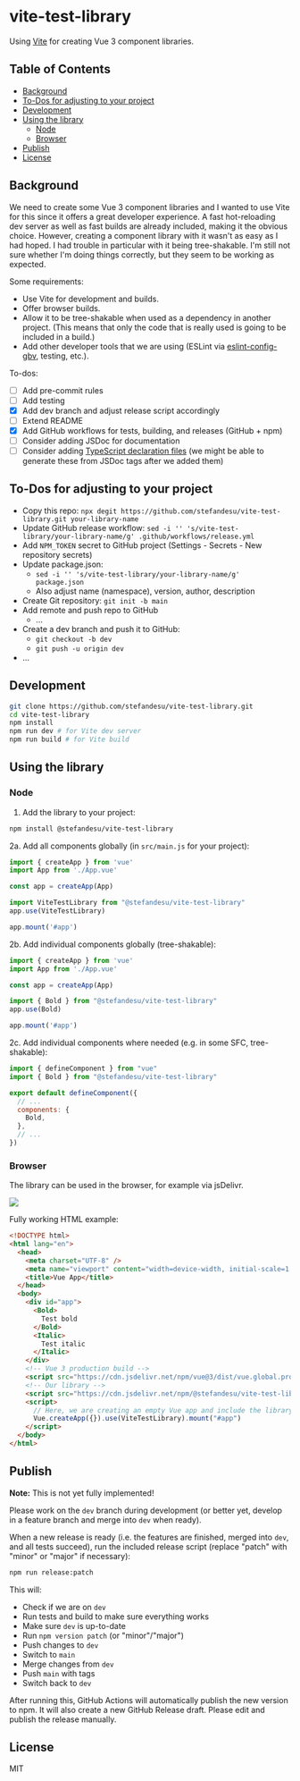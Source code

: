 # vite-test-library
Using [Vite](https://vitejs.dev) for creating Vue 3 component libraries.

## Table of Contents <!-- omit in toc -->
- [Background](#background)
- [To-Dos for adjusting to your project](#to-dos-for-adjusting-to-your-project)
- [Development](#development)
- [Using the library](#using-the-library)
  - [Node](#node)
  - [Browser](#browser)
- [Publish](#publish)
- [License](#license)

## Background
We need to create some Vue 3 component libraries and I wanted to use Vite for this since it offers a great developer experience. A fast hot-reloading dev server as well as fast builds are already included, making it the obvious choice. However, creating a component library with it wasn't as easy as I had hoped. I had trouble in particular with it being tree-shakable. I'm still not sure whether I'm doing things correctly, but they seem to be working as expected.

Some requirements:
- Use Vite for development and builds.
- Offer browser builds.
- Allow it to be tree-shakable when used as a dependency in another project. (This means that only the code that is really used is going to be included in a build.)
- Add other developer tools that we are using (ESLint via [eslint-config-gbv](https://github.com/gbv/eslint-config-gbv), testing, etc.).

To-dos:
- [ ] Add pre-commit rules
- [ ] Add testing
- [x] Add dev branch and adjust release script accordingly
- [ ] Extend README
- [x] Add GitHub workflows for tests, building, and releases (GitHub + npm)
- [ ] Consider adding JSDoc for documentation
- [ ] Consider adding [TypeScript declaration files](https://www.typescriptlang.org/docs/handbook/declaration-files/introduction.html) (we might be able to generate these from JSDoc tags after we added them)

## To-Dos for adjusting to your project
- Copy this repo: `npx degit https://github.com/stefandesu/vite-test-library.git your-library-name`
- Update GitHub release workflow: `sed -i '' 's/vite-test-library/your-library-name/g' .github/workflows/release.yml`
- Add `NPM_TOKEN` secret to GitHub project (Settings - Secrets - New repository secrets)
- Update package.json:
  - `sed -i '' 's/vite-test-library/your-library-name/g' package.json`
  - Also adjust name (namespace), version, author, description
- Create Git repository: `git init -b main`
- Add remote and push repo to GitHub
  - ...
- Create a dev branch and push it to GitHub:
  - `git checkout -b dev`
  - `git push -u origin dev`
- ...

## Development
```bash
git clone https://github.com/stefandesu/vite-test-library.git
cd vite-test-library
npm install
npm run dev # for Vite dev server
npm run build # for Vite build
```

## Using the library

### Node

1. Add the library to your project:
```bash
npm install @stefandesu/vite-test-library
```

2a. Add all components globally (in `src/main.js` for your project):
```js
import { createApp } from 'vue'
import App from './App.vue'

const app = createApp(App)

import ViteTestLibrary from "@stefandesu/vite-test-library"
app.use(ViteTestLibrary)

app.mount('#app')
```

2b. Add individual components globally (tree-shakable):
```js
import { createApp } from 'vue'
import App from './App.vue'

const app = createApp(App)

import { Bold } from "@stefandesu/vite-test-library"
app.use(Bold)

app.mount('#app')
```

2c. Add individual components where needed (e.g. in some SFC, tree-shakable):
```js
import { defineComponent } from "vue"
import { Bold } from "@stefandesu/vite-test-library"

export default defineComponent({
  // ...
  components: {
    Bold,
  },
  // ...
})
```

### Browser
The library can be used in the browser, for example via jsDelivr.

[![](https://data.jsdelivr.com/v1/package/npm/@stefandesu/vite-test-library/badge?style=rounded)](https://www.jsdelivr.com/package/npm/@stefandesu/vite-test-library)

Fully working HTML example:
```html
<!DOCTYPE html>
<html lang="en">
  <head>
    <meta charset="UTF-8" />
    <meta name="viewport" content="width=device-width, initial-scale=1.0" />
    <title>Vue App</title>
  </head>
  <body>
    <div id="app">
      <Bold>
        Test bold
      </Bold>
      <Italic>
        Test italic
      </Italic>
    </div>
    <!-- Vue 3 production build -->
    <script src="https://cdn.jsdelivr.net/npm/vue@3/dist/vue.global.prod.js"></script>
    <!-- Our library -->
    <script src="https://cdn.jsdelivr.net/npm/@stefandesu/vite-test-library/dist/vite-test-library.umd.min.js"></script>
    <script>
      // Here, we are creating an empty Vue app and include the library as a plugin.
      Vue.createApp({}).use(ViteTestLibrary).mount("#app")
    </script>
  </body>
</html>
```

## Publish
**Note:** This is not yet fully implemented!

Please work on the `dev` branch during development (or better yet, develop in a feature branch and merge into `dev` when ready).

When a new release is ready (i.e. the features are finished, merged into `dev`, and all tests succeed), run the included release script (replace "patch" with "minor" or "major" if necessary):

```bash
npm run release:patch
```

This will:
- Check if we are on `dev`
- Run tests and build to make sure everything works
- Make sure `dev` is up-to-date
- Run `npm version patch` (or "minor"/"major")
- Push changes to `dev`
- Switch to `main`
- Merge changes from `dev`
- Push `main` with tags
- Switch back to `dev`

After running this, GitHub Actions will automatically publish the new version to npm. It will also create a new GitHub Release draft. Please edit and publish the release manually.

## License
MIT
